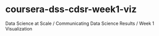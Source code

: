 # coursera-dss-cdsr-week1-viz
Data Science at Scale / Communicating Data Science Results / Week 1 Visualization
